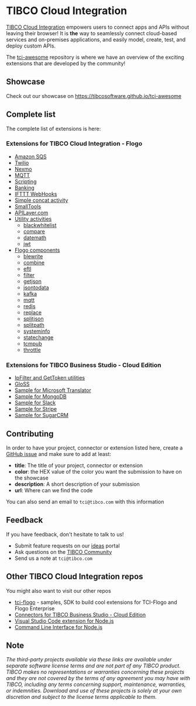 # TIBCO Cloud Integration

[TIBCO Cloud Integration](https://www.tibco.com/products/tibco-cloud-integration) empowers users to connect apps and APIs without leaving their browser! It is **the** way to seamlessly connect cloud-based services and on-premises applications, and easily model, create, test, and deploy custom APIs.

The [tci-awesome](https://github.com/TIBCOSoftware/tci-awesome) repository is where we have an overview of the exciting extensions that are developed by the community!

## Showcase
Check out our showcase on https://tibcosoftware.github.io/tci-awesome

## Complete list
The complete list of extensions is here:

### Extensions for TIBCO Cloud Integration - Flogo
* [Amazon SQS](https://github.com/TIBCOSoftware/tci-flogo/tree/master/samples/extensions/AWSSQS)
* [Twilio](https://github.com/JGrotex/tci-wi-twilio-extension)
* [Nexmo](https://github.com/JGrotex/tci-extensions/blob/master/extensions/Nexmo/readme.md)
* [MQTT](https://github.com/JGrotex/tci-extensions/blob/master/extensions/MQTT/readme.md)
* [Scripting](https://github.com/JGrotex/tci-extensions/blob/master/extensions/Scripting/readme.md)
* [Banking](https://github.com/JGrotex/tci-wi-banking-extension)
* [IFTTT WebHooks](https://github.com/retgits/wi-ifttt-extension)
* [Simple concat activity](https://github.com/TIBCOSoftware/tci-flogo/tree/master/samples/extensions/TIBCO/activity/concat)
* [SmallTools](https://github.com/JGrotex/tci-wi-smalltools-extension)
* [APILayer.com](https://github.com/JGrotex/tci-wi-apilayer-extension)
* [Utility activities](https://github.com/ayh20/flogo-components)
  * [blackwhitelist](https://github.com/ayh20/flogo-components/tree/master/activity/blackwhitelist)
  * [compare](https://github.com/ayh20/flogo-components/tree/master/activity/compare)
  * [datemath](https://github.com/ayh20/flogo-components/tree/master/activity/datemath)
  * [jwt](https://github.com/ayh20/flogo-components/tree/master/activity/jwt)
* [Flogo components](https://github.com/jvanderl/flogo-components)
  * [blewrite](https://github.com/jvanderl/flogo-components/tree/master/activity/blewrite)
  * [combine](https://github.com/jvanderl/flogo-components/tree/master/activity/combine)
  * [eftl](https://github.com/jvanderl/flogo-components/tree/master/activity/eftl)
  * [filter](https://github.com/jvanderl/flogo-components/tree/master/activity/filter)
  * [getjson](https://github.com/jvanderl/flogo-components/tree/master/activity/getjson)
  * [jsontodata](https://github.com/jvanderl/flogo-components/tree/master/activity/jsontodata)
  * [kafka](https://github.com/jvanderl/flogo-components/tree/master/activity/kafka)
  * [mqtt](https://github.com/jvanderl/flogo-components/tree/master/activity/mqtt)
  * [redis](https://github.com/jvanderl/flogo-components/tree/master/activity/redis)
  * [replace](https://github.com/jvanderl/flogo-components/tree/master/activity/replace)
  * [splitjson](https://github.com/jvanderl/flogo-components/tree/master/activity/splitjson)
  * [splitpath](https://github.com/jvanderl/flogo-components/tree/master/activity/splitpath)
  * [systeminfo](https://github.com/jvanderl/flogo-components/tree/master/activity/systeminfo)
  * [statechange](https://github.com/jvanderl/flogo-components/tree/master/activity/statechange)
  * [tcmpub](https://github.com/jvanderl/flogo-components/tree/master/activity/tcmpub)
  * [throttle](https://github.com/jvanderl/flogo-components/tree/master/activity/throttle)

### Extensions for TIBCO Business Studio - Cloud Edition
* [IpFilter and GetToken utilities](https://github.com/surfra/tci-bw-utilities)
* [GloSS](https://github.com/TIBCOSoftware/tci-studio-samples/tree/master/TIBCO%20Business%20Studio-Cloud%20Edition/GloSS)
* [Sample for Microsoft Translator](https://github.com/TIBCOSoftware/tci-studio-samples/tree/master/TIBCO%20Business%20Studio-Cloud%20Edition/Sample%20for%20Microsoft%20Translator)
* [Sample for MongoDB](https://github.com/TIBCOSoftware/tci-studio-samples/tree/master/TIBCO%20Business%20Studio-Cloud%20Edition/Sample%20for%20MongoDB)
* [Sample for Slack](https://github.com/TIBCOSoftware/tci-studio-samples/tree/master/TIBCO%20Business%20Studio-Cloud%20Edition/Sample%20for%20Slack)
* [Sample for Stripe](https://github.com/TIBCOSoftware/tci-studio-samples/tree/master/TIBCO%20Business%20Studio-Cloud%20Edition/Sample%20for%20Stripe)
* [Sample for SugarCRM](https://github.com/TIBCOSoftware/tci-studio-samples/tree/master/TIBCO%20Business%20Studio-Cloud%20Edition/Sample%20for%20SugarCRM)


## Contributing

In order to have your project, connector or extension listed here, create a [GitHub issue](https://github.com/TIBCOSoftware/tci-awesome/issues) and make sure to add at least:
* **title**: The title of your project, connector or extension
* **color**: the HEX value of the color you want the submission to have on the showcase
* **description**: A short description of your submission
* **url**: Where can we find the code

You can also send an email to `tci@tibco.com` with this information

## Feedback
If you have feedback, don't hesitate to talk to us!

* Submit feature requests on our [ideas](https://ideas.tibco.com/?project=TCI) portal
* Ask questions on the [TIBCO Community](https://community.tibco.com/answers/product/344006)
* Send us a note at `tci@tibco.com`

## Other TIBCO Cloud Integration repos
You might also want to visit our other repos
* [tci-flogo](https://github.com/TIBCOSoftware/tci-flogo) - samples, SDK to build cool extensions for TCI-Flogo and Flogo Enterprise
* [Connectors for TIBCO Business Studio - Cloud Edition](https://github.com/TIBCOSoftware/tci-studio-samples)
* [Visual Studio Code extension for Node.js](https://github.com/TIBCOSoftware/vscode-extension-tci)
* [Command Line Interface for Node.js](https://github.com/TIBCOSoftware/tibcli-node)

## Note

_The third-party projects available via these links are available under separate software license terms and are not part of any TIBCO product. TIBCO makes no representations or warranties concerning these projects and they are not covered by the terms of any agreement you may have with TIBCO, including any terms concerning support, maintenance, warranties, or indemnities.  Download and use of these projects is solely at your own discretion and subject to the license terms applicable to them._
